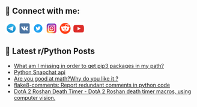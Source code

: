 ## 🔎 Connect with me:
[<img src="https://github.com/bullbesh/bullbesh/blob/main/images/Telegram.png" width="32" height="32" />](https://t.me/bullbesh)
[<img src="https://github.com/bullbesh/bullbesh/blob/main/images/VK.png" width="32" height="32" />](https://vk.com/bullbesh)
[<img src="https://github.com/bullbesh/bullbesh/blob/main/images/Twitter.png" width="32" height="32" />](https://twitter.com/bullbesh1)
[<img src="https://github.com/bullbesh/bullbesh/blob/main/images/Instagram.png" width="32" height="32" />](https://www.instagram.com/bullbesh)
[<img src="https://github.com/bullbesh/bullbesh/blob/main/images/Reddit.png" width="32" height="32" />](https://www.reddit.com/user/bullbesh)
[<img src="https://github.com/bullbesh/bullbesh/blob/main/images/YouTube.png" width="32" height="32" />](https://www.youtube.com/channel/UCtfjRs6uzgq5mfm8S06WTcg)

## 📕 Latest r/Python Posts
<!-- BLOG-POST-LIST:START -->
- [What am I missing in order to get pip3 packages in my path?](https://www.reddit.com/r/Python/comments/xtug2l/what_am_i_missing_in_order_to_get_pip3_packages/)
- [Python Snapchat api](https://www.reddit.com/r/Python/comments/xttemb/python_snapchat_api/)
- [Are you good at math?Why do you like it ?](https://www.reddit.com/r/Python/comments/xtr2fg/are_you_good_at_mathwhy_do_you_like_it/)
- [flake8-comments: Report redundant comments in python code](https://www.reddit.com/r/Python/comments/xtqydf/flake8comments_report_redundant_comments_in/)
- [DotA 2 Roshan Death Timer - DotA 2 Roshan death timer macros, using computer vision.](https://www.reddit.com/r/Python/comments/xtp0sb/dota_2_roshan_death_timer_dota_2_roshan_death/)
<!-- BLOG-POST-LIST:END -->
